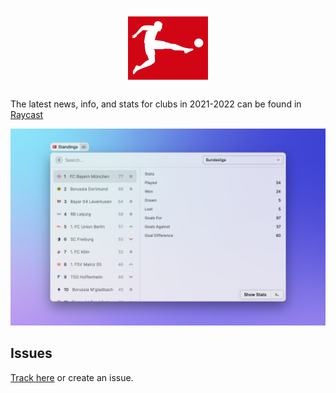 <p align="center">
  <img src="assets/icon.png" height="128">
</p>

The latest news, info, and stats for clubs in 2021-2022 can be found in [Raycast](https://raycast.com/)

![Example](./metadata/bundesliga-01.png)

## Issues

[Track here](https://github.com/anhthang/raycast-bundesliga/issues) or create an issue.
